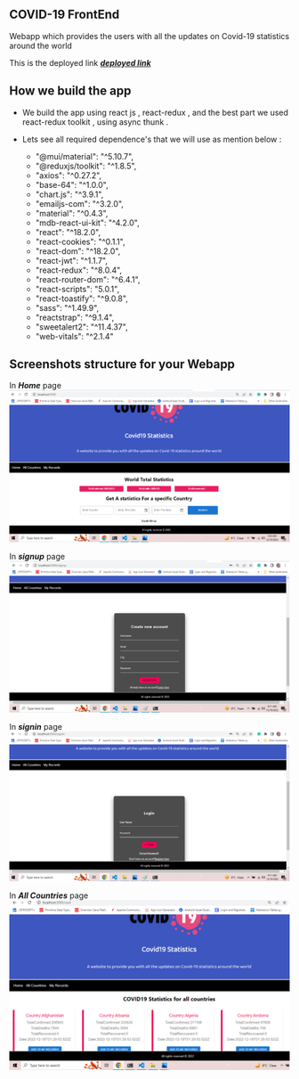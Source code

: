 ## COVID-19 FrontEnd
 Webapp which provides the users with all the updates on Covid-19 statistics around the world 

This is the deployed link  ***[deployed link]()***

## How we build the app 

* We build the app using react js , react-redux , and the best part we used react-redux toolkit , using async thunk .

* Lets see all required dependence's that we will use as mention below :

    * "@mui/material": "^5.10.7",
    * "@reduxjs/toolkit": "^1.8.5",
    * "axios": "^0.27.2",
    * "base-64": "^1.0.0",
    * "chart.js": "^3.9.1",
    * "emailjs-com": "^3.2.0",
    * "material": "^0.4.3",
    * "mdb-react-ui-kit": "^4.2.0",
    * "react": "^18.2.0",
    * "react-cookies": "^0.1.1",
    * "react-dom": "^18.2.0",
    * "react-jwt": "^1.1.7",
    * "react-redux": "^8.0.4",
    * "react-router-dom": "^6.4.1",
    * "react-scripts": "5.0.1",
    * "react-toastify": "^9.0.8",
    * "sass": "^1.49.9",
    * "reactstrap": "^9.1.4",
    * "sweetalert2": "^11.4.37",
    * "web-vitals": "^2.1.4"
## Screenshots structure for your Webapp
In ***Home*** page
![link](./src/assets/home1.png)

In ***signup*** page
![link](./src/assets/signup.png)

In ***signin*** page
![link](./src/assets/signin.png)

In ***All Countries*** page
![link](./src/assets/allCountries.png)

